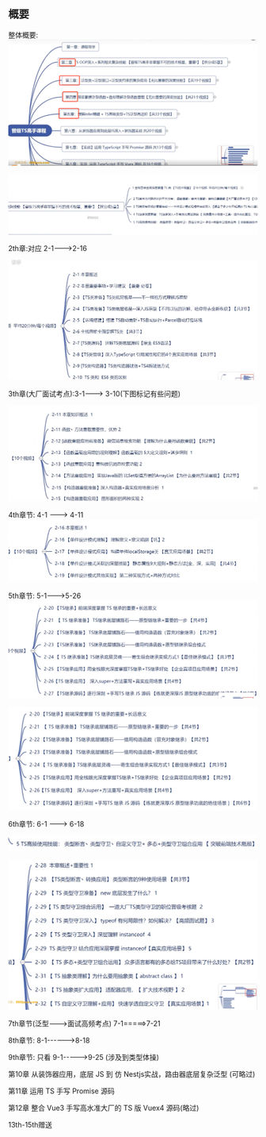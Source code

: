 

## 概要
整体概要:
![img.png](img.png)



![img_1.png](img_1.png)

2th章:对应 2-1--->2-16

![img_2.png](img_2.png)


3th章(大厂面试考点):3-1---> 3-10(下图标记有些问题)

![img_3.png](img_3.png)


4th章节: 4-1 ---> 4-11
![img_4.png](img_4.png)

5th章节: 5-1--->5-26
![img_5.png](img_5.png)

![img_6.png](img_6.png)

6th章节: 6-1 ---> 6-18 

![img_8.png](img_8.png)


![img_7.png](img_7.png)

7th章节(泛型--->面试高频考点)
7-1=====>7-21


8th章节: 8-1------>8-18

9th章节: 只看 9-1----->9-25 (涉及到类型体操)

第10章 从装饰器应用，底层 JS 到 仿 Nestjs实战，路由器底层复杂泛型 (可略过)

第11章 运用 TS 手写 Promise 源码

第12章 整合 Vue3 手写高水准大厂的 TS 版 Vuex4 源码(略过)

13th-15th赠送




